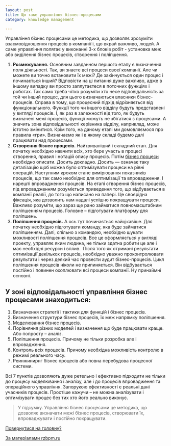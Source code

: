 ```yaml
---
layout: post
title: Що таке управління бізнес-процесами
category: knowledge management

---
```

Управління бізнес процесами це методика, що дозволяє зрозуміти взаємовідношення процесів в компанії і, що вкрай важливо, людей. А саме управління полягає у виконанні 3-х блоків робіт - установка меж або виділення бізнес процесів, створення і поліпшення.

1. **Розмежування.** Основним завданням першого етапу є визначення поля діяльності. Так, ви знаєте всі процеси своєї компанії. Але чи можете ви точно встановити їх межі? Де закінчується один процес і починається інший? Відповісти на ці питання дуже важливо, адже в іншому випадку ви просто заплутаєтеся в поточних функціях і роботах. Так само треба чітко розуміти хто несе відповідальність за той чи інший процес, для цього визначаються власники бізнес-процесів. Справа в тому, що процесний підхід відрізняється від функціонального. Функції того чи іншого відділу будуть представлені у вигляді процесів. І, як раз в залежності від того, як будуть визначені межі процесів, функції можуть не збігатися з процесами. А значить зона відповідальності керівника відділу, наприклад, може істотно змінитися. Крім того, на даному етапі ми домовляємося про правила «гри». Визначаємо як і в якому складі будемо далі працювати над процесами.
2. **Створення бізнес процесів.** Найтриваліший і складний етап. Для початку необхідно навчити всіх, хто бере участь в процесі створення, правил і нотацій опису процесів. Потім [бізнес процеси](http://rzbpm.ru/knowledge/pravilnyj-biznes-process-eto-osnova-otlichnyx-rezultatov.html "Правильний бізнес процес це основа відмінних результатів") необхідно описати. Досить докладно. Досить — означає таку деталізацію щоб можна було оптимізувати процеси на рівні операцій. Наступним кроком стане вимірювання показників процесів, що так само необхідно для оптимізації та впровадження. І нарешті впровадження процесів. На етапі створення бізнес процесів, під впровадженням розуміється приведення того, що відбувається в компанії реалії, до того що написано на папері. Це своєрідна фіксація, яка дозволить нам надалі успішно покращувати процеси. Важливо розуміти, що зараз ще рано займатися повномасштабним поліпшенням процесів. Головне – підготувати платформу для поліпшень.
3. **Поліпшення процесів.** А ось тут починається найцікавіше. Для початку необхідно підготувати команду, яка буде займатися поліпшенням. Далі, спільно з командою, необхідно шукати можливості поліпшення процесів. Все це оформляється у вигляді проекту, управляє яким людина, не тільки здатна робити це але і має необхідні ресурси і вплив.  Після того як отримані результати оптимізації декількох процесів, необхідно уважно проконтролювати результати і через деякий час провести аудит бізнес-процесів. Цикл поліпшення процесів ніколи не припиняється. Він відбувається постійно і повинен охоплювати всі процеси компанії. Ну принаймні основні.

## У зоні відповідальності управління бізнес процесами знаходиться:

1. Визначення стратегії і тактики для функцій і бізнес процесів.
2. Визначення структури бізнес процесів, їх меж напрямку поліпшення.
3. Моделювання бізнес процесів.
4. Порівняння різних моделей і визначення що буде працювати краще. Або попросту – аналіз.
5. Поліпшення процесів. Причому не тільки розробка але і впровадження.
6. Контроль всіх процесів. Причому необхідна можливість контролю в режимі реального часу.
7. Реинжинирнг бізнес процесів або повна перебудова процесної системи.

Всі 7 пунктів дозволяють дуже ретельно і ефективно підходити не тільки до процесу моделювання і аналізу, але і до процесів впровадження та операційного управління. Запорукою ефективності є реальні дані учасників процесів. Простіше кажучи – не можна аналізувати і оптимізувати процес без тих хто його реально виконує.

> У підсумку. Управління бізнес процесами це методика, що дозволяє визначати межі бізнес процесів, створювати їх, впроваджувати і постійно покращувати.

[Повернутися на головну?](https://vokov.treba.tk)

[За матеріалами rzbpm.ru](http://rzbpm.ru/knowledge/upravlenie-biznes-processami-eto.html "Permalink to Что такое управление бизнес процессами")